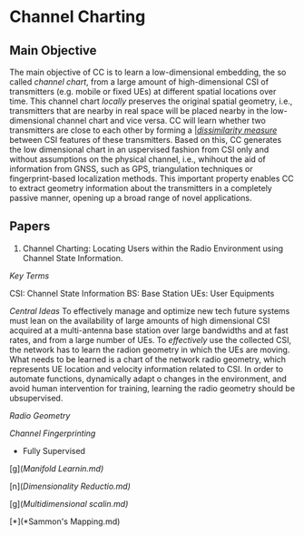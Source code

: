 # Channel Charting

## Main Objective

The main objective of CC is to learn a low-dimensional embedding, the so called _channel chart_, from a large amount of high-dimensional CSI of transmitters (e.g. mobile or fixed UEs) at different spatial locations over time. This channel chart _locally_ preserves the original spatial geometry, i.e., transmitters that are nearby in real space will be placed nearby in the low-dimensional channel chart and vice versa. CC will learn whether two transmitters are close to each other by forming a [|_dissimilarity measure_](.md) between CSI features of these transmitters. Based on this, CC generates the low dimensional chart in an uspervised fashion from CSI only and without assumptions on the physical channel, i.e., whihout the aid of information from GNSS, such as GPS, triangulation techniques or fingerprint-based localization methods.
This important property enables CC to extract geometry information about the transmitters in a completely passive manner, opening up a broad range of novel applications.

## Papers

1) Channel Charting: Locating Users within the Radio Environment using Channel State Information.

*Key Terms*

CSI: Channel State Information
BS: Base Station
UEs: User Equipments

*Central Ideas*
To effectively manage and optimize new tech future systems must lean on the availability of large amounts of high dimensional CSI acquired at a multi-antenna base station over large bandwidths and at fast rates, and from a large number of UEs. To _effectively_ use the collected CSI, the network has to learn the radion geometry in which the UEs are moving. What needs to be learned is a chart of the network radio geometry, which represents UE location and velocity information related to CSI. In order to automate functions, dynamically adapt o changes in the environment, and avoid human intervention for training, learning the radio geometry should be ubsupervised.

*Radio Geometry*

*Channel Fingerprinting*
- Fully Supervised

[g](*Manifold Learnin.md)*

[n](*Dimensionality Reductio.md)*

[g](*Multidimensional scalin.md)*

[*](*Sammon's Mapping.md)


